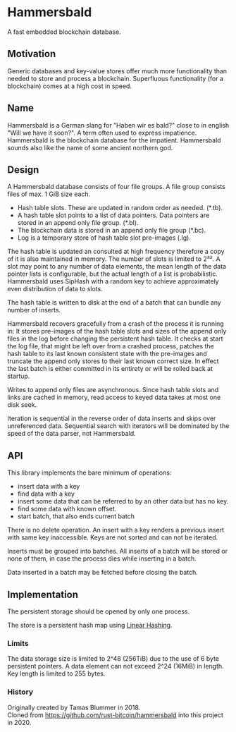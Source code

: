 # Hammersbald
A fast embedded blockchain database.

## Motivation
Generic databases and key-value stores offer much more functionality 
than needed to store and process a blockchain. Superfluous functionality (for a blockchain)
comes at a high cost in speed. 

## Name
Hammersbald is a German slang for "Haben wir es bald?" close to in english "Will we have it soon?". 
A term often used to express impatience. Hammersbald is the blockchain database for the impatient.
Hammersbald sounds also like the name of some ancient northern god.

## Design

A Hammersbald database consists of four file groups. A file group consists files of max. 1 GiB size each.

* Hash table slots. These are updated in random order as needed. (*.tb).  
* A hash table slot points to a list of data pointers. Data pointers are stored in an append only file group. (*.bl).    
* The blockchain data is stored in an append only file group (*.bc).  
* Log is a temporary store of hash table slot pre-images (.lg).  

The hash table is updated an consulted at high frequency therefore a copy of it is also maintained in memory. The number of slots is limited to 2³². A slot may point to any number of data elements, the mean length of the data pointer lists is configurable, but the actual length of a list is probabilistic. Hammersbald uses SipHash with a random key to achieve approximately even distribution of data to slots.  

The hash table is written to disk at the end of a batch that can bundle any number of inserts.  

Hammersbald recovers gracefully from a crash of the process it is running in: It stores pre-images of the hash table slots and sizes of the append only files in the log before changing the persistent hash table. It checks at start the log file, that might be left over from a crashed process, patches the hash table to its last known consistent state with the pre-images and truncate the append only stores to their last known correct size. In effect the last batch is either committed in its entirety or will be rolled back at startup.  

Writes to append only files are asynchronous. Since hash table slots and links are cached in memory, read access to keyed data takes at most one disk seek.  

Iteration is sequential in the reverse order of data inserts and skips over unreferenced data. Sequential search with iterators will be dominated by the speed of the data parser, not Hammersbald.  

## API
This library implements the bare minimum of operations:

* insert data with a key
* find data with a key
* insert some data that can be referred to by an other data but has no key.
* find some data with known offset.
* start batch, that also ends current batch

There is no delete operation. An insert with a key renders a previous insert with same key inaccessible. 
Keys are not sorted and can not be iterated. 
 
Inserts must be grouped into batches. All inserts of a batch will be stored 
or none of them, in case the process dies while inserting in a batch.

Data inserted in a batch may be fetched before closing the batch.


## Implementation
The persistent storage should be opened by only one process. 

The store is a persistent hash map using [Linear Hashing](https://en.wikipedia.org/wiki/Linear_hashing).

### Limits
The data storage size is limited to 2^48 (256TiB) due to the use of 6 byte persistent
pointers. A data element can not exceed 2^24 (16MiB) in length. Key length is limited to 255 bytes. 

### History
Originally created by Tamas Blummer in 2018.  
Cloned from https://github.com/rust-bitcoin/hammersbald into this project in 2020. 